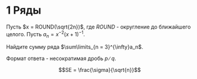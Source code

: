 # 1 Ряды
Пусть $x = ROUND(\sqrt{2n})$, где $ROUND$ - округление до ближайшего целого. Пусть $a_n=x^{−2}(x+1)^{−1}$.

Найдите сумму ряда $\sum\limits_{n = 3}^{\infty}a_n$.

Формат ответа - несократимая дробь $p∕q$. 
```math
SE = \frac{\sigma}{\sqrt{n}}
```
